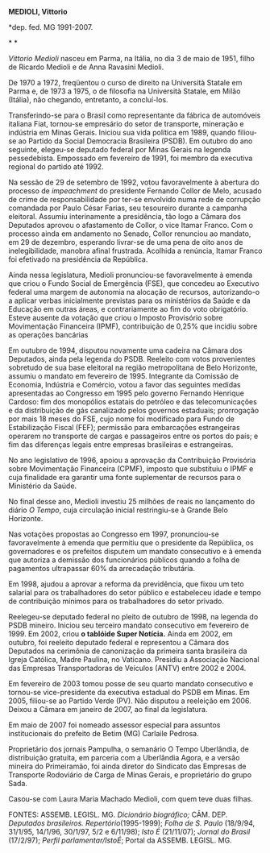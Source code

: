 **MEDIOLI, Vittorio**

\*dep. fed. MG 1991-2007.

* *

*Vittorio Medioli* nasceu em Parma, na Itália, no dia 3 de maio de 1951,
filho de Ricardo Medioli e de Anna Ravasini Medioli.

De 1970 a 1972, freqüentou o curso de direito na Università Statale em
Parma e, de 1973 a 1975, o de filosofia na Università Statale, em Milão
(Itália), não chegando, entretanto, a concluí-los.

Transferindo-se para o Brasil como representante da fábrica de
automóveis italiana Fiat, tornou-se empresário do setor de transporte,
mineração e indústria em Minas Gerais. Iniciou sua vida política em
1989, quando filiou-se ao Partido da Social Democracia Brasileira
(PSDB). Em outubro do ano seguinte, elegeu-se deputado federal por Minas
Gerais na legenda pessedebista. Empossado em fevereiro de 1991, foi
membro da executiva regional do partido até 1992.

Na sessão de 29 de setembro de 1992, votou favoravelmente à abertura do
processo de *impeachment* do presidente Fernando Collor de Melo, acusado
de crime de responsabilidade por ter-se envolvido numa rede de corrupção
comandada por Paulo César Farias, seu tesoureiro durante a campanha
eleitoral. Assumiu interinamente a presidência, tão logo a Câmara dos
Deputados aprovou o afastamento de Collor, o vice Itamar Franco. Com o
processo ainda em andamento no Senado, Collor renunciou ao mandato, em
29 de dezembro, esperando livrar-se de uma pena de oito anos de
inelegibilidade, manobra afinal frustrada. Acolhida a renúncia, Itamar
Franco foi efetivado na presidência da República.

Ainda nessa legislatura, Medioli pronunciou-se favoravelmente à emenda
que criou o Fundo Social de Emergência (FSE), que concedeu ao Executivo
federal uma margem de autonomia na alocação de recursos, autorizando-o a
aplicar verbas inicialmente previstas para os ministérios da Saúde e da
Educação em outras áreas, e contrariamente ao fim do voto obrigatório.
Esteve ausente da votação que criou o Imposto Provisório sobre
Movimentação Financeira (IPMF), contribuição de 0,25% que incidiu sobre
as operações bancárias

Em outubro de 1994, disputou novamente uma cadeira na Câmara dos
Deputados, ainda pela legenda do PSDB. Reeleito com votos provenientes
sobretudo de sua base eleitoral na região metropolitana de Belo
Horizonte, assumiu o mandato em fevereiro de 1995. Integrante da
Comissão de Economia, Indústria e Comércio, votou a favor das seguintes
medidas apresentadas ao Congresso em 1995 pelo governo Fernando Henrique
Cardoso: fim dos monopólios estatais do petróleo e das telecomunicações
e da distribuição de gás canalizado pelos governos estaduais;
prorrogação por mais 18 meses do FSE, cujo nome foi modificado para
Fundo de Estabilização Fiscal (FEF); permissão para embarcações
estrangeiras operarem no transporte de cargas e passageiros entre os
portos do país; e fim das diferenças legais entre empresas brasileiras e
estrangeiras.

No ano legislativo de 1996, apoiou a aprovação da Contribuição
Provisória sobre Movimentação Financeira (CPMF), imposto que substituiu
o IPMF e cuja finalidade era garantir uma fonte suplementar de recursos
para o Ministério da Saúde.

No final desse ano, Medioli investiu 25 milhões de reais no lançamento
do diário *O Tempo*, cuja circulação inicial restringiu-se à Grande Belo
Horizonte.

Nas votações propostas ao Congresso em 1997, pronunciou-se
favoravelmente à emenda que permitiu que o presidente da República, os
governadores e os prefeitos disputem um mandato consecutivo e à emenda
que autoriza a demissão dos funcionários públicos quando a folha de
pagamentos ultrapassar 60% da arrecadação tributária.

Em 1998, ajudou a aprovar a reforma da previdência, que fixou um teto
salarial para os trabalhadores do setor público e estabeleceu idade e
tempo de contribuição mínimos para os trabalhadores do setor privado.

Reelegeu-se deputado federal no pleito de outubro de 1998, na legenda do
PSDB mineiro. Iniciou seu terceiro mandato consecutivo em fevereiro de
1999. Em 2002, criou **o tablóide Super Notícia.** Ainda em 2002, em
outubro, foi reeleito deputado federal e representou a Câmara dos
Deputados na cerimônia de canonização da primeira santa brasileira da
Igreja Católica, Madre Paulina, no Vaticano. Presidiu a Associação
Nacional das Empresas Transportadoras de Veículos (ANTV) entre 2002 e
2004.

Em fevereiro de 2003 tomou posse de seu quarto mandato consecutivo e
tornou-se vice-presidente da executiva estadual do PSDB em Minas. Em
2005, filiou-se ao Partido Verde (PV). Não disputou a reeleição em 2006.
Deixou a Câmara em janeiro de 2007, ao final da legislatura.

Em maio de 2007 foi nomeado assessor especial para assuntos
institucionais do prefeito de Betim (MG) Carlaile Pedrosa.

Proprietário dos jornais Pampulha, o semanário O Tempo Uberlândia, de
distribuição gratuita, em parceria com a Uberlândia Agora, e a versão
mineira do Primeiramão, foi ainda diretor do Sindicato das Empresas de
Transporte Rodoviário de Carga de Minas Gerais, e proprietário do grupo
Sada.

Casou-se com Laura Maria Machado Medioli, com quem teve duas filhas.

FONTES: ASSEMB. LEGISL. MG. *Dicionário biográfico;* CÂM. DEP.
*Deputados brasileiros. Repertório*(1995-1999); *Folha de S. Paulo*
(18/9/94, 31/1/95, 14/1/96, 30/1/97, 5/2 e 6/11/98); *Isto É*
(21/11/07); *Jornal do Brasil* (17/2/97); *Perfil parlamentar/IstoÉ*;
Portal da ASSEMB. LEGISL. MG.

